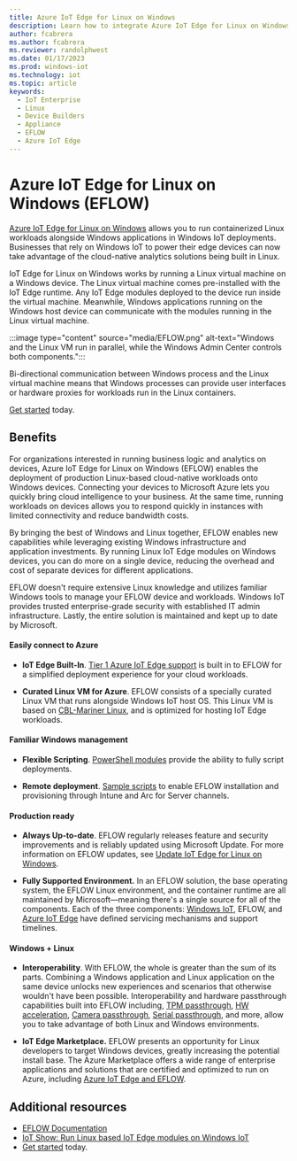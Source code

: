 ```yaml
---
title: Azure IoT Edge for Linux on Windows
description: Learn how to integrate Azure IoT Edge for Linux on Windows with your Windows IoT Enterprise solution.
author: fcabrera
ms.author: fcabrera
ms.reviewer: randolphwest
ms.date: 01/17/2023
ms.prod: windows-iot
ms.technology: iot
ms.topic: article
keywords:
  - IoT Enterprise
  - Linux
  - Device Builders
  - Appliance
  - EFLOW
  - Azure IoT Edge
---
```


# Azure IoT Edge for Linux on Windows (EFLOW)

[Azure IoT Edge for Linux on Windows](/azure/iot-edge/iot-edge-for-linux-on-windows?view=iotedge-2018-06&preserve-view=true) allows you to run containerized Linux workloads alongside Windows applications in Windows IoT deployments. Businesses that rely on Windows IoT to power their edge devices can now take advantage of the cloud-native analytics solutions being built in Linux.

IoT Edge for Linux on Windows works by running a Linux virtual machine on a Windows device. The Linux virtual machine comes pre-installed with the IoT Edge runtime. Any IoT Edge modules deployed to the device run inside the virtual machine. Meanwhile, Windows applications running on the Windows host device can communicate with the modules running in the Linux virtual machine.

:::image type="content" source="media/EFLOW.png" alt-text="Windows and the Linux VM run in parallel, while the Windows Admin Center controls both components.":::

Bi-directional communication between Windows process and the Linux virtual machine means that Windows processes can provide user interfaces or hardware proxies for workloads run in the Linux containers.

[Get started](/azure/iot-edge/how-to-install-iot-edge-on-windows) today.

## Benefits

For organizations interested in running business logic and analytics on devices, Azure IoT Edge for Linux on Windows (EFLOW) enables the deployment of production Linux-based cloud-native workloads onto Windows devices. Connecting your devices to Microsoft Azure lets you quickly bring cloud intelligence to your business. At the same time, running workloads on devices allows you to respond quickly in instances with limited connectivity and reduce bandwidth costs.

By bringing the best of Windows and Linux together, EFLOW enables new capabilities while leveraging existing Windows infrastructure and application investments. By running Linux IoT Edge modules on Windows devices, you can do more on a single device, reducing the overhead and cost of separate devices for different applications.

EFLOW doesn't require extensive Linux knowledge and utilizes familiar Windows tools to manage your EFLOW device and workloads. Windows IoT provides trusted enterprise-grade security with established IT admin infrastructure. Lastly, the entire solution is maintained and kept up to date by Microsoft.

#### Easily connect to Azure

- **IoT Edge Built-In**. [Tier 1 Azure IoT Edge support](/azure/iot-edge/support#operating-systems) is built in to EFLOW for a simplified deployment experience for your cloud workloads.

- **Curated Linux VM for Azure**. EFLOW consists of a specially curated Linux VM that runs alongside Windows IoT host OS. This Linux VM is based on [CBL-Mariner Linux](https://github.com/microsoft/CBL-Mariner), and is optimized for hosting IoT Edge workloads.

#### Familiar Windows management

- **Flexible Scripting**. [PowerShell modules](/azure/iot-edge/reference-iot-edge-for-linux-on-windows-functions) provide the ability to fully script deployments.

- **Remote deployment**. [Sample scripts](https://github.com/Azure/iotedge-eflow/tree/main/eflowremotedeploy) to enable EFLOW installation and provisioning through Intune and Arc for Server channels.

#### Production ready

- **Always Up-to-date**. EFLOW regularly releases feature and security improvements and is reliably updated using Microsoft Update. For more information on EFLOW updates, see [Update IoT Edge for Linux on Windows](/azure/iot-edge/iot-edge-for-linux-on-windows-updates).

- **Fully Supported Environment.** In an EFLOW solution, the base operating system, the EFLOW Linux environment, and the container runtime are all maintained by Microsoft—meaning there's a single source for all of the components. Each of the three components: [Windows IoT](/windows/iot/iot-enterprise/commercialization/licensing), EFLOW, and [Azure IoT Edge](/azure/iot-edge/version-history) have defined servicing mechanisms and support timelines.

#### Windows + Linux

- **Interoperability**. With EFLOW, the whole is greater than the sum of its parts. Combining a Windows application and Linux application on the same device unlocks new experiences and scenarios that otherwise wouldn't have been possible. Interoperability and hardware passthrough capabilities built into EFLOW including, [TPM passthrough](/azure/iot-edge/how-to-provision-devices-at-scale-linux-on-windows-tpm), [HW acceleration](/azure/iot-edge/gpu-acceleration), [Camera passthrough](https://github.com/Azure/iotedge-eflow/tree/main/samples/camera-over-rtsp), [Serial passthrough](https://github.com/Azure/iotedge-eflow/tree/main/samples/serial), and more, allow you to take advantage of both Linux and Windows environments.

- **IoT Edge Marketplace.** EFLOW presents an opportunity for Linux developers to target Windows devices, greatly increasing the potential install base. The Azure Marketplace offers a wide range of enterprise applications and solutions that are certified and optimized to run on Azure, including [Azure IoT Edge and EFLOW](https://azuremarketplace.microsoft.com/marketplace/apps/category/internet-of-things?page=1&subcategories=iot-edge-modules).

## Additional resources

- [EFLOW Documentation](/azure/iot-edge/iot-edge-for-linux-on-windows?view=iotedge-2018-06&preserve-view=true)
- [IoT Show: Run Linux based IoT Edge modules on Windows IoT](https://www.youtube.com/watch?v=UB2yigjg5V8)
- [Get started](/azure/iot-edge/how-to-install-iot-edge-on-windows) today.
